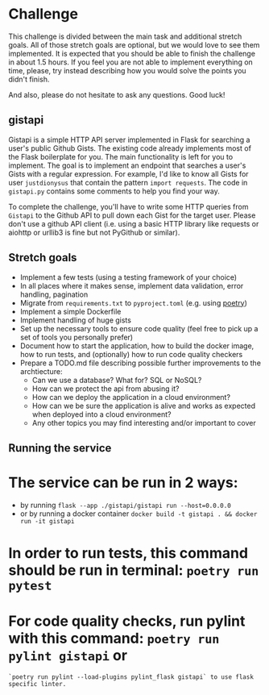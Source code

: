 # Challenge

This challenge is divided between the main task and additional stretch goals. All of those stretch goals are optional, but we would love to see them implemented. It is expected that you should be able to finish the challenge in about 1.5 hours. If you feel you are not able to implement everything on time, please, try instead describing how you would solve the points you didn't finish.

And also, please do not hesitate to ask any questions. Good luck!

## gistapi

Gistapi is a simple HTTP API server implemented in Flask for searching a user's public Github Gists.
The existing code already implements most of the Flask boilerplate for you.
The main functionality is left for you to implement.
The goal is to implement an endpoint that searches a user's Gists with a regular expression.
For example, I'd like to know all Gists for user `justdionysus` that contain the pattern `import requests`.
The code in `gistapi.py` contains some comments to help you find your way.

To complete the challenge, you'll have to write some HTTP queries from `Gistapi` to the Github API to pull down each Gist for the target user.
Please don't use a github API client (i.e. using a basic HTTP library like requests or aiohttp or urllib3 is fine but not PyGithub or similar).


## Stretch goals

* Implement a few tests (using a testing framework of your choice)
* In all places where it makes sense, implement data validation, error handling, pagination
* Migrate from `requirements.txt` to `pyproject.toml` (e.g. using [poetry](https://python-poetry.org/))
* Implement a simple Dockerfile
* Implement handling of huge gists
* Set up the necessary tools to ensure code quality (feel free to pick up a set of tools you personally prefer)
* Document how to start the application, how to build the docker image, how to run tests, and (optionally) how to run code quality checkers
* Prepare a TODO.md file describing possible further improvements to the archtiecture:
    - Can we use a database? What for? SQL or NoSQL?
    - How can we protect the api from abusing it?
    - How can we deploy the application in a cloud environment?
    - How can we be sure the application is alive and works as expected when deployed into a cloud environment?
    - Any other topics you may find interesting and/or important to cover


## Running the service

  # The service can be run in 2 ways:
  - by running `flask --app ./gistapi/gistapi run --host=0.0.0.0`
  - or by running a docker container `docker build -t gistapi . && docker run -it gistapi`
  
  # In order to run tests, this command should be run in terminal: `poetry run pytest`

  # For code quality checks, run pylint with this command: `poetry run pylint gistapi` or 
    `poetry run pylint --load-plugins pylint_flask gistapi` to use flask specific linter.

